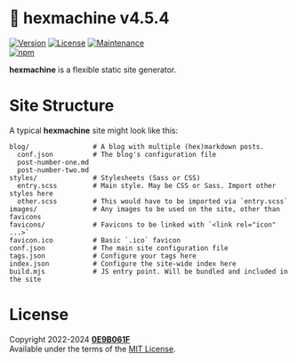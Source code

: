 # :game_die: **hexmachine** v4.5.4
[![Version][icon-ver]][repo]
[![License][icon-lic]][license]
[![Maintenance][icon-mnt]][commits]<br/>
[![npm][icon-npm]][npm]

**hexmachine** is a flexible static site generator.

# Site Structure

A typical **hexmachine** site might look like this:

```
blog/                # A blog with multiple (hex)markdown posts.
  conf.json          # The blog's configuration file
  post-number-one.md 
  post-number-two.md
styles/              # Stylesheets (Sass or CSS)
  entry.scss         # Main style. May be CSS or Sass. Import other styles here
  other.scss         # This would have to be imported via `entry.scss`
images/              # Any images to be used on the site, other than favicons
favicons/            # Favicons to be linked with `<link rel="icon" ...>`
favicon.ico          # Basic `.ico` favicon
conf.json            # The main site configuration file
tags.json            # Configure your tags here
index.json           # Configure the site-wide index here
build.mjs            # JS entry point. Will be bundled and included in the site
```

# License

Copyright 2022-2024 **[0E9B061F][gh]**<br/>
Available under the terms of the [MIT License][license].


[gh]:https://github.com/0E9B061F
[repo]:https://github.com/0E9B061F/hexmachine
[npm]:https://www.npmjs.com/package/hexmachine
[commits]:https://github.com/0E9B061F/hexmachine/commits/master
[license]:https://github.com/0E9B061F/hexmachine/blob/master/LICENSE

[icon-ver]:https://img.shields.io/github/package-json/v/0E9B061F/hexmachine.svg?style=flat-square&logo=github&color=%236e7fd2
[icon-npm]:https://img.shields.io/npm/v/hexmachine.svg?style=flat-square&color=%23de2657
[icon-lic]:https://img.shields.io/github/license/0E9B061F/hexmachine.svg?style=flat-square&color=%236e7fd2
[icon-mnt]:https://img.shields.io/maintenance/yes/2024.svg?style=flat-square